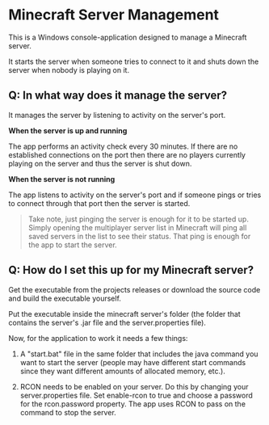 # Minecraft Server Management

This is a Windows console-application designed to manage a Minecraft server.

It starts the server when someone tries to connect to it and shuts down the server when nobody is playing on it.

## Q: In what way does it manage the server?

It manages the server by listening to activity on the server's port.

**When the server is up and running**

The app performs an activity check every 30 minutes.
If there are no established connections on the port then there are no players currently playing on the server and thus the server is shut down.

**When the server is not running**

The app listens to activity on the server's port and if someone pings or tries to connect through that port then the server is started.

> Take note, just pinging the server is enough for it to be started up. Simply opening the multiplayer server list in Minecraft will ping all saved servers in the list to see their status. That ping is enough for the app to start the server.

## Q: How do I set this up for my Minecraft server?

Get the executable from the projects releases or download the source code and build the executable yourself.

Put the executable inside the minecraft server's folder (the folder that contains the server's .jar file and the server.properties file).

Now, for the application to work it needs a few things:

1. A "start.bat" file in the same folder that includes the java command you want to start the server (people may have different start commands since they want different amounts of allocated memory, etc.).

2. RCON needs to be enabled on your server. Do this by changing your server.properties file. Set enable-rcon to true and choose a password for the rcon.password property. The app uses RCON to pass on the command to stop the server.


